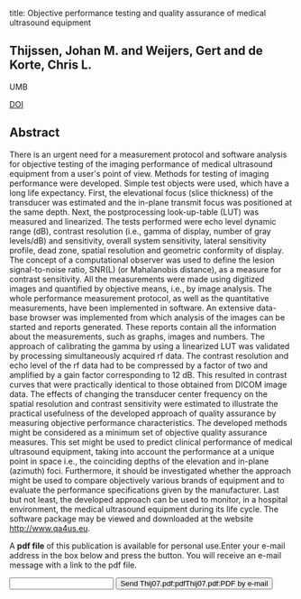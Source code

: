 title: Objective performance testing and quality assurance of medical ultrasound equipment

## Thijssen, Johan M. and Weijers, Gert and de Korte, Chris L.
UMB

<a href="https://doi.org/10.1016/j.ultrasmedbio.2006.09.006">DOI</a>

## Abstract
There is an urgent need for a measurement protocol and software analysis for objective testing of the imaging performance of medical ultrasound equipment from a user's point of view. Methods for testing of imaging performance were developed. Simple test objects were used, which have a long life expectancy. First, the elevational focus (slice thickness) of the transducer was estimated and the in-plane transmit focus was positioned at the same depth. Next, the postprocessing look-up-table (LUT) was measured and linearized. The tests performed were echo level dynamic range (dB), contrast resolution (i.e., gamma of display, number of gray levels/dB) and sensitivity, overall system sensitivity, lateral sensitivity profile, dead zone, spatial resolution and geometric conformity of display. The concept of a computational observer was used to define the lesion signal-to-noise ratio, SNR(L) (or Mahalanobis distance), as a measure for contrast sensitivity. All the measurements were made using digitized images and quantified by objective means, i.e., by image analysis. The whole performance measurement protocol, as well as the quantitative measurements, have been implemented in software. An extensive data-base browser was implemented from which analysis of the images can be started and reports generated. These reports contain all the information about the measurements, such as graphs, images and numbers. The approach of calibrating the gamma by using a linearized LUT was validated by processing simultaneously acquired rf data. The contrast resolution and echo level of the rf data had to be compressed by a factor of two and amplified by a gain factor corresponding to 12 dB. This resulted in contrast curves that were practically identical to those obtained from DICOM image data. The effects of changing the transducer center frequency on the spatial resolution and contrast sensitivity were estimated to illustrate the practical usefulness of the developed approach of quality assurance by measuring objective performance characteristics. The developed methods might be considered as a minimum set of objective quality assurance measures. This set might be used to predict clinical performance of medical ultrasound equipment, taking into account the performance at a unique point in space i.e., the coinciding depths of the elevation and in-plane (azimuth) foci. Furthermore, it should be investigated whether the approach might be used to compare objectively various brands of equipment and to evaluate the performance specifications given by the manufacturer. Last but not least, the developed approach can be used to monitor, in a hospital environment, the medical ultrasound equipment during its life cycle. The software package may be viewed and downloaded at the website http://www.qa4us.eu.

A <b>pdf file</b> of this publication is available for personal use.Enter your e-mail address in the box below and press the button. You will receive an e-mail message with a link to the pdf file.
<form action="sender.php">  <input type="text" name="email">  <input type="submit" value="Send Thij07.pdf:pdfThij07.pdf:PDF by e-mail"></form>